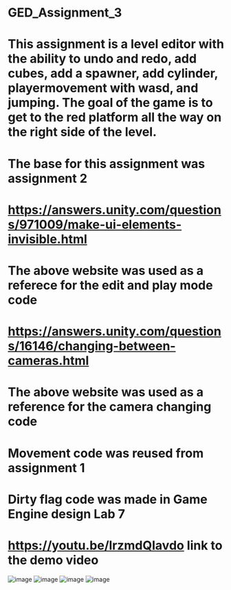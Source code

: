 # GED_Assignment_3
# This assignment is a level editor with the ability to undo and redo, add cubes, add a spawner, add cylinder, playermovement with wasd, and jumping. The goal of the game is to get to the red platform all the way on the right side of the level. 
# The base for this assignment was assignment 2
# https://answers.unity.com/questions/971009/make-ui-elements-invisible.html 
# The above website was used as a referece for the edit and play mode code
# https://answers.unity.com/questions/16146/changing-between-cameras.html
# The above website was used as a reference for the camera changing code
# Movement code was reused from assignment 1
# Dirty flag code was made in Game Engine design Lab 7
# https://youtu.be/lrzmdQIavdo link to the demo video
![image](https://user-images.githubusercontent.com/56273513/140451792-0c636366-5715-468f-baba-6a53bd2cc383.png)
![image](https://user-images.githubusercontent.com/56273513/140451944-03fe06ed-efc2-4db9-973d-f2b9aa04dc77.png)
![image](https://user-images.githubusercontent.com/56273513/140451988-4641b867-dd7c-4ac9-a5d1-0fd63b92c6ec.png)
![image](https://user-images.githubusercontent.com/56273513/140452024-956c05ae-cf11-4bb3-9f23-fe9c77c128b3.png)
